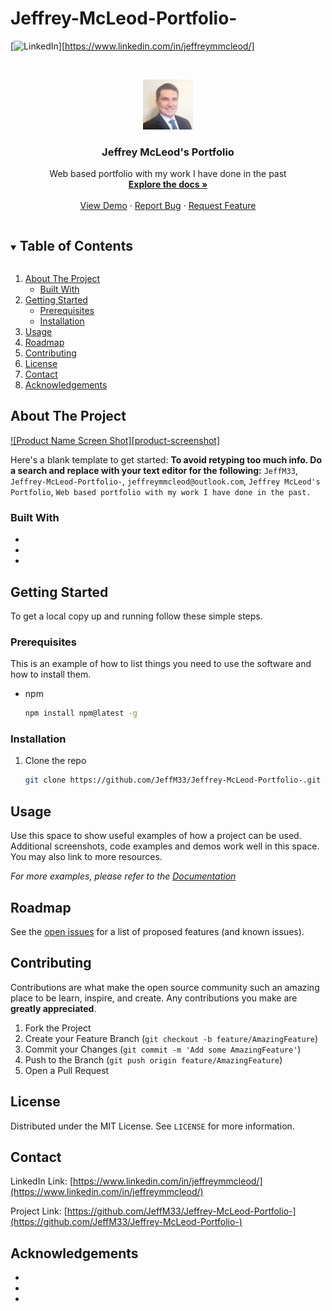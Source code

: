 # Jeffrey-McLeod-Portfolio-
<!-- 
*** ReadME template from othneilDrew
*** You can get his ReadMe template here https://github.com/othneildrew/Best-README-Template -->


<!-- PROJECT SHIELDS -->
<!--
*** I'm using markdown "reference style" links for readability.
*** Reference links are enclosed in brackets [ ] instead of parentheses ( ).
*** See the bottom of this document for the declaration of the reference variables
*** for contributors-url, forks-url, etc. This is an optional, concise syntax you may use.
*** https://www.markdownguide.org/basic-syntax/#reference-style-links
-->
[![LinkedIn][linkedin-shield]][https://www.linkedin.com/in/jeffreymmcleod/]



<!-- PROJECT LOGO -->
<br />
<p align="center">
  <a href="https://github.com/JeffM33/Jeffrey-McLeod-Portfolio-">
    <img src="./assets/images/logo.jpg" alt="Logo" width="80" height="80">
  </a>

  <h3 align="center">Jeffrey McLeod's Portfolio</h3>

  <p align="center">
    Web based portfolio with my work I have done in the past
    <br />
    <a href="https://github.com/JeffM33/Jeffrey-McLeod-Portfolio-"><strong>Explore the docs »</strong></a>
    <br />
    <br />
    <a href="https://github.com/JeffM33/Jeffrey-McLeod-Portfolio-">View Demo</a>
    ·
    <a href="https://github.com/JeffM33/Jeffrey-McLeod-Portfolio-/issues">Report Bug</a>
    ·
    <a href="https://github.com/JeffM33/Jeffrey-McLeod-Portfolio-/issues">Request Feature</a>
  </p>
</p>



<!-- TABLE OF CONTENTS -->
<details open="open">
  <summary><h2 style="display: inline-block">Table of Contents</h2></summary>
  <ol>
    <li>
      <a href="#about-the-project">About The Project</a>
      <ul>
        <li><a href="#built-with">Built With</a></li>
      </ul>
    </li>
    <li>
      <a href="#getting-started">Getting Started</a>
      <ul>
        <li><a href="#prerequisites">Prerequisites</a></li>
        <li><a href="#installation">Installation</a></li>
      </ul>
    </li>
    <li><a href="#usage">Usage</a></li>
    <li><a href="#roadmap">Roadmap</a></li>
    <li><a href="#contributing">Contributing</a></li>
    <li><a href="#license">License</a></li>
    <li><a href="#contact">Contact</a></li>
    <li><a href="#acknowledgements">Acknowledgements</a></li>
  </ol>
</details>



<!-- ABOUT THE PROJECT -->
## About The Project

[![Product Name Screen Shot][product-screenshot]](https://example.com)

Here's a blank template to get started:
**To avoid retyping too much info. Do a search and replace with your text editor for the following:**
`JeffM33`, `Jeffrey-McLeod-Portfolio-`, `jeffreymmcleod@outlook.com`, `Jeffrey McLeod's Portfolio`, `Web based portfolio with my work I have done in the past.`


### Built With

* []()
* []()
* []()



<!-- GETTING STARTED -->
## Getting Started

To get a local copy up and running follow these simple steps.

### Prerequisites

This is an example of how to list things you need to use the software and how to install them.
* npm
  ```sh
  npm install npm@latest -g
  ```

### Installation

1. Clone the repo
   ```sh
   git clone https://github.com/JeffM33/Jeffrey-McLeod-Portfolio-.git
   ```



<!-- USAGE EXAMPLES -->
## Usage

Use this space to show useful examples of how a project can be used. Additional screenshots, code examples and demos work well in this space. You may also link to more resources.

_For more examples, please refer to the [Documentation](https://example.com)_



<!-- ROADMAP -->
## Roadmap

See the [open issues](https://github.com/JeffM33/Jeffrey-McLeod-Portfolio-/issues) for a list of proposed features (and known issues).



<!-- CONTRIBUTING -->
## Contributing

Contributions are what make the open source community such an amazing place to be learn, inspire, and create. Any contributions you make are **greatly appreciated**.

1. Fork the Project
2. Create your Feature Branch (`git checkout -b feature/AmazingFeature`)
3. Commit your Changes (`git commit -m 'Add some AmazingFeature'`)
4. Push to the Branch (`git push origin feature/AmazingFeature`)
5. Open a Pull Request



<!-- LICENSE -->
## License

Distributed under the MIT License. See `LICENSE` for more information.



<!-- CONTACT -->
## Contact

LinkedIn Link: [https://www.linkedin.com/in/jeffreymmcleod/](https://www.linkedin.com/in/jeffreymmcleod/)

Project Link: [https://github.com/JeffM33/Jeffrey-McLeod-Portfolio-](https://github.com/JeffM33/Jeffrey-McLeod-Portfolio-)



<!-- ACKNOWLEDGEMENTS -->
## Acknowledgements

* []()
* []()
* []()





<!-- MARKDOWN LINKS & IMAGES -->
<!-- https://www.markdownguide.org/basic-syntax/#reference-style-links -->
[contributors-shield]: https://img.shields.io/github/contributors/JeffM33/repo.svg?style=for-the-badge
[contributors-url]: https://github.com/JeffM33/repo/graphs/contributors
[forks-shield]: https://img.shields.io/github/forks/JeffM33/repo.svg?style=for-the-badge
[forks-url]: https://github.com/JeffM33/repo/network/members
[stars-shield]: https://img.shields.io/github/stars/JeffM33/repo.svg?style=for-the-badge
[stars-url]: https://github.com/JeffM33/repo/stargazers
[issues-shield]: https://img.shields.io/github/issues/JeffM33/repo.svg?style=for-the-badge
[issues-url]: https://github.com/JeffM33/repo/issues
[license-shield]: https://img.shields.io/github/license/JeffM33/repo.svg?style=for-the-badge
[license-url]: https://github.com/JeffM33/repo/blob/master/LICENSE.txt
[linkedin-shield]: https://img.shields.io/badge/-LinkedIn-black.svg?style=for-the-badge&logo=linkedin&colorB=555
[linkedin-url]: https://linkedin.com/in/JeffM33